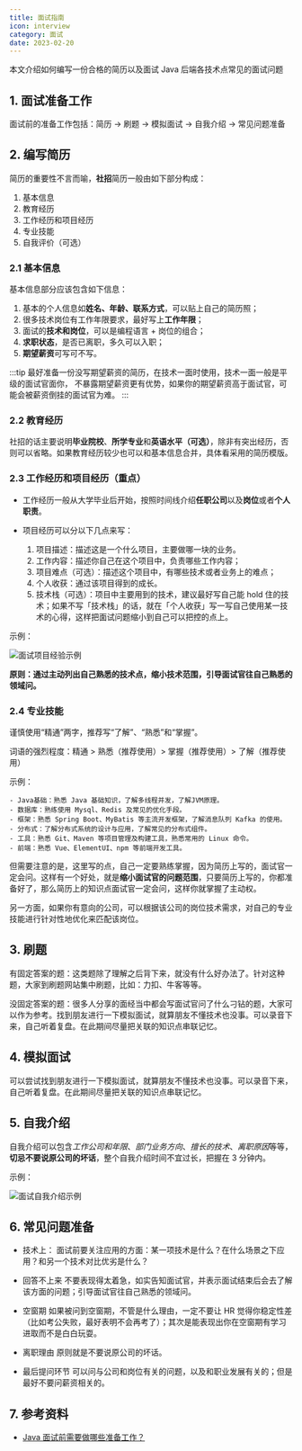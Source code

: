 ```yaml
---
title: 面试指南
icon: interview
category: 面试
date: 2023-02-20
---
```


本文介绍如何编写一份合格的简历以及面试 Java 后端各技术点常见的面试问题
<!-- more -->

## 1. 面试准备工作

面试前的准备工作包括：简历 -> 刷题 -> 模拟面试 -> 自我介绍 -> 常见问题准备

## 2. 编写简历

简历的重要性不言而喻，**社招**简历一般由如下部分构成：

1. 基本信息
2. 教育经历
3. 工作经历和项目经历
4. 专业技能
5. 自我评价（可选）

### 2.1 基本信息

基本信息部分应该包含如下信息：

1. 基本的个人信息如**姓名、年龄、联系方式**，可以贴上自己的简历照；
2. 很多技术岗位有工作年限要求，最好写上**工作年限**；
3. 面试的**技术和岗位**，可以是编程语言 + 岗位的组合；
4. **求职状态**，是否已离职，多久可以入职；
5. **期望薪资**可写可不写。

:::tip
最好准备一份没写期望薪资的简历，在技术一面时使用，技术一面一般是平级的面试官面你，
不暴露期望薪资更有优势，如果你的期望薪资高于面试官，可能会被薪资倒挂的面试官为难。
:::

### 2.2 教育经历

社招的话主要说明**毕业院校**、**所学专业**和**英语水平（可选）**，除非有突出经历，否则可以省略。如果教育经历较少也可以和基本信息合并，具体看采用的简历模版。

### 2.3 工作经历和项目经历（重点）

- 工作经历一般从大学毕业后开始，按照时间线介绍**任职公司**以及**岗位**或者**个人职责**。

- 项目经历可以分以下几点来写：
  1. 项目描述：描述这是一个什么项目，主要做哪一块的业务。
  2. 工作内容：描述你自己在这个项目中，负责哪些工作内容；
  3. 项目难点（可选）：描述这个项目中，有哪些技术或者业务上的难点；
  4. 个人收获：通过该项目得到的成长。
  5. 技术栈（可选）：项目中主要用到的技术，建议最好写自己能 hold 住的技术；如果不写「技术栈」的话，就在「个人收获」写一写自己使用某一技术的心得，这样把面试问题缩小到自己可以把控的点上。 

示例：

![面试项目经验示例](https://cdn.staticaly.com/gh/AlexChen68/image-hosting@master/blog/resource/面试项目经验示例.png)

**原则：通过主动列出自己熟悉的技术点，缩小技术范围，引导面试官往自己熟悉的领域问。**

### 2.4 专业技能

谨慎使用“精通”两字，推荐写“了解”、“熟悉”和“掌握”。

词语的强烈程度：精通 > 熟悉（推荐使用）> 掌握（推荐使用）> 了解（推荐使用）

示例：

```
- Java基础：熟悉 Java 基础知识，了解多线程并发，了解JVM原理。
- 数据库：熟练使用 Mysql、Redis 及常见的优化手段。
- 框架：熟悉 Spring Boot、MyBatis 等主流开发框架，了解消息队列 Kafka 的使用。
- 分布式：了解分布式系统的设计与应用，了解常见的分布式组件。
- 工具：熟悉 Git、Maven 等项目管理及构建工具，熟悉常用的 Linux 命令。
- 前端：熟悉 Vue、ElementUI、npm 等前端开发工具。
```

但需要注意的是，这里写的点，自己一定要熟练掌握，因为简历上写的，面试官一定会问。这样有一个好处，就是**缩小面试官的问题范围**，只要简历上写的，你都准备好了，那么简历上的知识点面试官一定会问，这样你就掌握了主动权。

另一方面，如果你有意向的公司，可以根据该公司的岗位技术需求，对自己的专业技能进行针对性地优化来匹配该岗位。

## 3. 刷题

有固定答案的题：这类题除了理解之后背下来，就没有什么好办法了。针对这种题，大家到刷题网站集中刷题，比如：力扣、牛客等等。

没固定答案的题：很多人分享的面经当中都会写面试官问了什么刁钻的题，大家可以作为参考。找到朋友进行一下模拟面试，就算朋友不懂技术也没事。可以录音下来，自己听着复盘。在此期间尽量把关联的知识点串联记忆。

## 4. 模拟面试

可以尝试找到朋友进行一下模拟面试，就算朋友不懂技术也没事。可以录音下来，自己听着复盘。在此期间尽量把关联的知识点串联记忆。

## 5. 自我介绍

自我介绍可以包含*工作公司和年限*、*部门业务方向*、*擅长的技术*、*离职原因*等等，**切忌不要说原公司的坏话**，整个自我介绍时间不宜过长，把握在 3 分钟内。

示例：

![面试自我介绍示例](https://cdn.staticaly.com/gh/AlexChen68/image-hosting@master/blog/resource/面试自我介绍示例.webp)

## 6. 常见问题准备

- 技术上：
面试前要关注应用的方面：某一项技术是什么？在什么场景之下应用？和另一个技术对比优劣是什么？

- 回答不上来
不要表现得太着急，如实告知面试官，并表示面试结束后会去了解该方面的问题；引导面试官往自己熟悉的领域问。

- 空窗期
如果被问到空窗期，不管是什么理由，一定不要让 HR 觉得你稳定性差（比如考公失败，最好表明不会再考了）；其次是能表现出你在空窗期有学习进取而不是白白玩耍。

- 离职理由
原则就是不要说原公司的坏话。

- 最后提问环节
可以问与公司和岗位有关的问题，以及和职业发展有关的；但是最好不要问薪资相关的。

## 7. 参考资料

- [Java 面试前需要做哪些准备工作？](https://baijiahao.baidu.com/s?id=1738864521586768754&wfr=spider&for=pc)